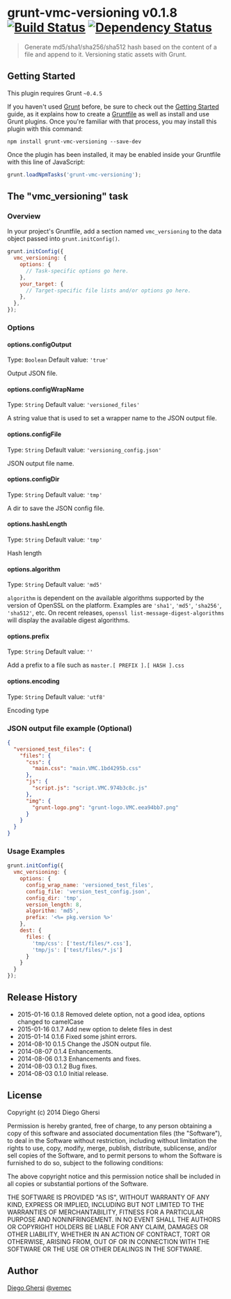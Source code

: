 # grunt-vmc-versioning v0.1.8 [![Build Status](https://travis-ci.org/vemec/grunt-vmc-versioning.svg?branch=master)](https://travis-ci.org/vemec/grunt-vmc-versioning) [![Dependency Status](https://david-dm.org/vemec/grunt-vmc-versioning.svg)](https://david-dm.org/vemec/grunt-vmc-versioning)

> Generate md5/sha1/sha256/sha512 hash based on the content of a file and append to it. Versioning static assets with Grunt.

## Getting Started
This plugin requires Grunt `~0.4.5`

If you haven't used [Grunt](http://gruntjs.com/) before, be sure to check out the [Getting Started](http://gruntjs.com/getting-started) guide, as it explains how to create a [Gruntfile](http://gruntjs.com/sample-gruntfile) as well as install and use Grunt plugins. Once you're familiar with that process, you may install this plugin with this command:

```shell
npm install grunt-vmc-versioning --save-dev
```

Once the plugin has been installed, it may be enabled inside your Gruntfile with this line of JavaScript:

```js
grunt.loadNpmTasks('grunt-vmc-versioning');
```

## The "vmc_versioning" task

### Overview
In your project's Gruntfile, add a section named `vmc_versioning` to the data object passed into `grunt.initConfig()`.

```js
grunt.initConfig({
  vmc_versioning: {
    options: {
      // Task-specific options go here.
    },
    your_target: {
      // Target-specific file lists and/or options go here.
    },
  },
});
```

### Options

#### options.configOutput
Type: `Boolean`
Default value: `'true'`

Output JSON file.

#### options.configWrapName
Type: `String`
Default value: `'versioned_files'`

A string value that is used to set a wrapper name to the JSON output file.

#### options.configFile
Type: `String`
Default value: `'versioning_config.json'`

JSON output file name.

#### options.configDir
Type: `String`
Default value: `'tmp'`

A dir to save the JSON config file.

#### options.hashLength
Type: `String`
Default value: `'tmp'`

Hash length

#### options.algorithm
Type: `String`
Default value: `'md5'`

`algorithm` is dependent on the available algorithms supported by the version of OpenSSL on the platform. Examples are `'sha1'`, `'md5'`, `'sha256'`, `'sha512'`, etc. On recent releases, `openssl list-message-digest-algorithms` will display the available digest algorithms.


#### options.prefix
Type: `String`
Default value: `''`

Add a prefix to a file such as `master.[ PREFIX ].[ HASH ].css`


#### options.encoding
Type: `String`
Default value: `'utf8'`

Encoding type


### JSON output file example (Optional)
```json
{
  "versioned_test_files": {
    "files": {
      "css": {
        "main.css": "main.VMC.1bd4295b.css"
      },
      "js": {
        "script.js": "script.VMC.974b3c8c.js"
      },
      "img": {
        "grunt-logo.png": "grunt-logo.VMC.eea94bb7.png"
      }
    }
  }
}
```

### Usage Examples

```js
grunt.initConfig({
  vmc_versioning: {
    options: {
      config_wrap_name: 'versioned_test_files',
      config_file: 'version_test_config.json',
      config_dir: 'tmp',
      version_length: 8,
      algorithm: 'md5',
      prefix: '<%= pkg.version %>'
    },
    dest: {
      files: {
        'tmp/css': ['test/files/*.css'],
        'tmp/js': ['test/files/*.js']
      }
    }
  }
});
```

## Release History
- 2015-01-16 0.1.8 Removed delete option, not a good idea, options changed to camelCase
- 2015-01-16 0.1.7 Add new option to delete files in dest
- 2015-01-14 0.1.6 Fixed some jshint errors.
- 2014-08-10 0.1.5 Change the JSON output file.
- 2014-08-07 0.1.4 Enhancements.
- 2014-08-06 0.1.3 Enhancements and fixes.
- 2014-08-03 0.1.2 Bug fixes.
- 2014-08-03 0.1.0 Initial release.

## License
Copyright (c) 2014 Diego Ghersi

Permission is hereby granted, free of charge, to any person
obtaining a copy of this software and associated documentation
files (the "Software"), to deal in the Software without
restriction, including without limitation the rights to use,
copy, modify, merge, publish, distribute, sublicense, and/or sell
copies of the Software, and to permit persons to whom the
Software is furnished to do so, subject to the following
conditions:

The above copyright notice and this permission notice shall be
included in all copies or substantial portions of the Software.

THE SOFTWARE IS PROVIDED "AS IS", WITHOUT WARRANTY OF ANY KIND,
EXPRESS OR IMPLIED, INCLUDING BUT NOT LIMITED TO THE WARRANTIES
OF MERCHANTABILITY, FITNESS FOR A PARTICULAR PURPOSE AND
NONINFRINGEMENT. IN NO EVENT SHALL THE AUTHORS OR COPYRIGHT
HOLDERS BE LIABLE FOR ANY CLAIM, DAMAGES OR OTHER LIABILITY,
WHETHER IN AN ACTION OF CONTRACT, TORT OR OTHERWISE, ARISING
FROM, OUT OF OR IN CONNECTION WITH THE SOFTWARE OR THE USE OR
OTHER DEALINGS IN THE SOFTWARE.

## Author
[Diego Ghersi](https://github.com/vemec) [@vemec](https://twitter.com/vemec)
